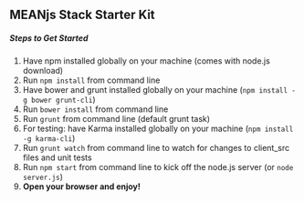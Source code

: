 ## MEANjs Stack Starter Kit

##### Steps to Get Started

1. Have npm installed globally on your machine (comes with node.js download)
2. Run `npm install` from command line
3. Have bower and grunt installed globally on your machine (`npm install -g bower grunt-cli`)
4. Run `bower install` from command line
5. Run `grunt` from command line (default grunt task)
6. For testing: have Karma installed globally on your machine (`npm install -g karma-cli`)
7. Run `grunt watch` from command line to watch for changes to client_src files and unit tests
8. Run `npm start` from command line to kick off the node.js server (or `node server.js`)
9. __Open your browser and enjoy!__
